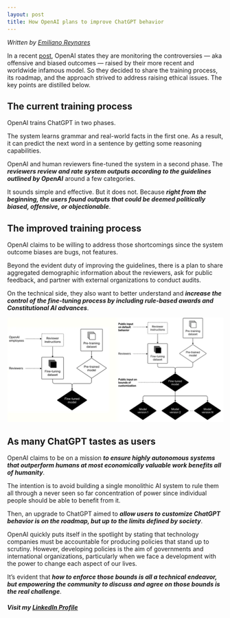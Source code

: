 ```yaml
---
layout: post
title: How OpenAI plans to improve ChatGPT behavior
---
```

*Written by [Emiliano Reynares](https://www.linkedin.com/in/ereynrs/)*

In a recent [post](https://openai.com/blog/how-should-ai-systems-behave/), OpenAI states they are monitoring the controversies — aka offensive and biased outcomes — raised by their more recent and worldwide infamous model. So they decided to share the training process, its roadmap, and the approach strived to address raising ethical issues. The key points are distilled below.

## The current training process

OpenAI trains ChatGPT in two phases.

The system learns grammar and real-world facts in the first one. As a result, it can predict the next word in a sentence by getting some reasoning capabilities.

OpenAI and human reviewers fine-tuned the system in a second phase. The ***reviewers review and rate system outputs according to the guidelines outlined by OpenAI*** around a few categories.

It sounds simple and effective. But it does not. Because ***right from the beginning, the users found outputs that could be deemed politically biased, offensive, or objectionable***.

## The improved training process

OpenAI claims to be willing to address those shortcomings since the system outcome biases are bugs, not features.

Beyond the evident duty of improving the guidelines, there is a plan to share aggregated demographic information about the reviewers, ask for public feedback, and partner with external organizations to conduct audits.

On the technical side, they also want to better understand and ***increase the control of the fine-tuning process by including rule-based awards and Constitutional AI advances***.

<img src="/_assets/openai-training-process.png" alt="Current and future potential ChatGPT training process. (Image source: OpenAI Blog)" title="Current and future potential ChatGPT training process. (Image source: OpenAI Blog)"/>

## As many ChatGPT tastes as users
OpenAI claims to be on a mission ***to ensure highly autonomous systems that outperform humans at most economically valuable work benefits all of humanity***.

The intention is to avoid building a single monolithic AI system to rule them all through a never seen so far concentration of power since individual people should be able to benefit from it.

Then, an upgrade to ChatGPT aimed to ***allow users to customize ChatGPT behavior is on the roadmap, but up to the limits defined by society***.

OpenAI quickly puts itself in the spotlight by stating that technology companies must be accountable for producing policies that stand up to scrutiny. However, developing policies is the aim of governments and international organizations, particularly when we face a development with the power to change each aspect of our lives.

It’s evident that ***how to enforce those bounds is all a technical endeavor, but empowering the community to discuss and agree on those bounds is the real challenge***.

##### Visit my [LinkedIn Profile](https://www.linkedin.com/in/ereynrs/)
